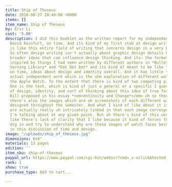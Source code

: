```yaml
---
title: Ship of Theseus
date: 2018-08-27 20:49:08 +0000
items: []
item_name: Ship of Theseus
by: Eric Li
cost: '5.00'
description: I did this booklet as the written report for my independent work with
  David Reinfurt, on time. And its kind of my first stab at design writing, which
  is like this entire field of writing that concerns design in a very broad sense.
  So often design writing isn't actually about graphic design details but sort of
  broader ideas that can influence design thinking. And its– the format is loosely
  inspired by things I had seen written by different authors in *Bulletins of the
  Serving Library* and *Dot Dot Dot* and its kind of meant to be like the a discussion
  on time, ideas about design and identity overall. And it has little to do with my
  actual independent work which is the uhm exploration of different watch faces for
  the Apple Watch. To the extent that there is kind of two competing pieces in here.
  One is the text, which is kind of just a general or a specific I guess discussion
  of design, identity, and sort of thinking about this idea of true form that Max
  Bill proposed in his essay *<em>ontinuity and Change*</em> uh so there's that and
  there's also the images which are uh screenshots of each different watch face I
  designed throughout the semester. And what I kind of like about it is that the two
  are actually really uh intricately linked in that each image corresponds to what
  I'm talking about at any given point. But uh there's kind of this unresolved like
  like there's lack of clarity that I like because it kind of forces the reader to
  dig in and try to understand why are these images of watch faces being talked about
  in this discussion of time and design.
image: "/uploads/ship_of_theseus.jpg"
dimensions: 6x9"
materials: 13 pages
edition: ''
item_sku: ship-of-theseus
paypal_url: https://www.paypal.com/cgi-bin/webscr?cmd=_s-xclick&hosted_button_id=JM5Q685A6XULW
rank: 1
show: true
purchase_type: Add to cart...

---
```

